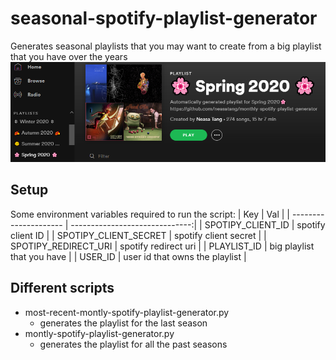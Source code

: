 # seasonal-spotify-playlist-generator

Generates seasonal playlists that you may want to create from a big playlist that you have over the years
<img src="image.png" width="=20">


## Setup 
Some environment variables required to run the script:
| Key                   | Val                            | 
| --------------------- | ------------------------------:|
| SPOTIPY_CLIENT_ID     | spotify client ID              |
| SPOTIPY_CLIENT_SECRET | spotify client secret          |
| SPOTIPY_REDIRECT_URI  | spotify redirect uri           |
| PLAYLIST_ID           | big playlist that you have     |
| USER_ID               | user id that owns the playlist |


## Different scripts
* most-recent-montly-spotify-playlist-generator.py 
    * generates the playlist for the last season
* montly-spotify-playlist-generator.py 
    * generates the playlist for all the past seasons
   
